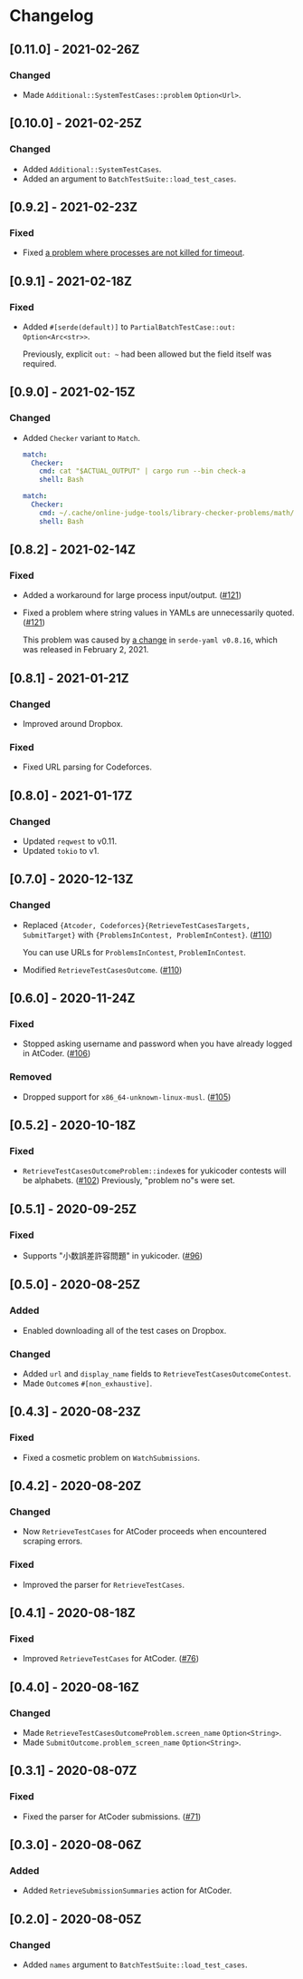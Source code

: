 # Changelog

## [0.11.0] - 2021-02-26Z

### Changed

- Made `Additional::SystemTestCases::problem` `Option<Url>`.

## [0.10.0] - 2021-02-25Z

### Changed

- Added `Additional::SystemTestCases`.
- Added an argument to `BatchTestSuite::load_test_cases`.

## [0.9.2] - 2021-02-23Z

### Fixed

- Fixed [a problem where processes are not killed for timeout](https://github.com/qryxip/cargo-compete/issues/135).

## [0.9.1] - 2021-02-18Z

### Fixed

- Added `#[serde(default)]` to `PartialBatchTestCase::out: Option<Arc<str>>`.

    Previously, explicit `out: ~` had been allowed but the field itself was required.

## [0.9.0] - 2021-02-15Z

### Changed

- Added `Checker` variant to `Match`.

    ```yaml
    match:
      Checker:
        cmd: cat "$ACTUAL_OUTPUT" | cargo run --bin check-a
        shell: Bash
    ```

    ```yaml
    match:
      Checker:
        cmd: ~/.cache/online-judge-tools/library-checker-problems/math/sqrt_mod/checker "$INPUT" "$ACTUAL_OUTPUT" "$EXPECTED_OUTPUT"
        shell: Bash
    ```

## [0.8.2] - 2021-02-14Z

### Fixed

- Added a workaround for large process input/output. ([#121](https://github.com/qryxip/snowchains/pull/121))

- Fixed a problem where string values in YAMLs are unnecessarily quoted. ([#121](https://github.com/qryxip/snowchains/pull/121))

    This problem was caused by [a change](https://github.com/dtolnay/serde-yaml/commit/ef990758a19d4d845cf19a8943e7d905909cafd8) in `serde-yaml v0.8.16`, which was released in February 2, 2021.

## [0.8.1] - 2021-01-21Z

### Changed

- Improved around Dropbox.

### Fixed

- Fixed URL parsing for Codeforces.

## [0.8.0] - 2021-01-17Z

### Changed

- Updated `reqwest` to v0.11.
- Updated `tokio` to v1.

## [0.7.0] - 2020-12-13Z

### Changed

- Replaced `{Atcoder, Codeforces}{RetrieveTestCasesTargets, SubmitTarget}` with `{ProblemsInContest, ProblemInContest}`. ([#110](https://github.com/qryxip/snowchains/pull/110))

    You can use URLs for `ProblemsInContest`, `ProblemInContest`.

- Modified `RetrieveTestCasesOutcome`. ([#110](https://github.com/qryxip/snowchains/pull/110))

## [0.6.0] - 2020-11-24Z

### Fixed

- Stopped asking username and password when you have already logged in AtCoder. ([#106](https://github.com/qryxip/snowchains/pull/106))

### Removed

- Dropped support for `x86_64-unknown-linux-musl`. ([#105](https://github.com/qryxip/snowchains/pull/105))

## [0.5.2] - 2020-10-18Z

### Fixed

- `RetrieveTestCasesOutcomeProblem::index`es for yukicoder contests will be alphabets. ([#102](https://github.com/qryxip/snowchains/pull/102))
    Previously, "problem no"s were set.

## [0.5.1] - 2020-09-25Z

### Fixed

- Supports "小数誤差許容問題" in yukicoder. ([#96](https://github.com/qryxip/snowchains/pull/96))

## [0.5.0] - 2020-08-25Z

### Added

- Enabled downloading all of the test cases on Dropbox.

### Changed

- Added `url` and `display_name` fields to `RetrieveTestCasesOutcomeContest`.
- Made `Outcome`s `#[non_exhaustive]`.

## [0.4.3] - 2020-08-23Z

### Fixed

- Fixed a cosmetic problem on `WatchSubmissions`.

## [0.4.2] - 2020-08-20Z

### Changed

- Now `RetrieveTestCases` for AtCoder proceeds when encountered scraping errors.

### Fixed

- Improved the parser for `RetrieveTestCases`.

## [0.4.1] - 2020-08-18Z

### Fixed

- Improved `RetrieveTestCases` for AtCoder. ([#76](https://github.com/qryxip/snowchains/pull/76))

## [0.4.0] - 2020-08-16Z

### Changed

- Made `RetrieveTestCasesOutcomeProblem.screen_name` `Option<String>`.
- Made `SubmitOutcome.problem_screen_name` `Option<String>`.

## [0.3.1] - 2020-08-07Z

### Fixed

- Fixed the parser for AtCoder submissions. ([#71](https://github.com/qryxip/snowchains/pull/71))

## [0.3.0] - 2020-08-06Z

### Added

- Added `RetrieveSubmissionSummaries` action for AtCoder.

## [0.2.0] - 2020-08-05Z

### Changed

- Added `names` argument to `BatchTestSuite::load_test_cases`.
